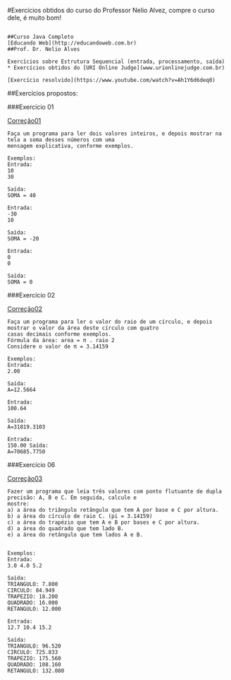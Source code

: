 #Exercícios obtidos do curso do Professor Nelio Alvez, compre o curso dele, é muito bom!
```

##Curso Java Completo
[Educando Web](http://educandoweb.com.br)
##Prof. Dr. Nelio Alves

Exercícios sobre Estrutura Sequencial (entrada, processamento, saída)
* Exercícios obtidos do [URI Online Judge](www.urionlinejudge.com.br)

[Exercício resolvido](https://www.youtube.com/watch?v=Ah1Y6d6deq0)
```
##Exercícios propostos:

###Exercício 01

[Correção01](https://github.com/acenelio/nivelamento-java/blob/master/src/uri1003.java)
```
Faça um programa para ler dois valores inteiros, e depois mostrar na tela a soma desses números com uma
mensagem explicativa, conforme exemplos.

Exemplos:
Entrada:
10
30 

Saída:
SOMA = 40

Entrada:
-30
10 

Saída:
SOMA = -20

Entrada:
0
0 

Saída:
SOMA = 0
```
###Exercício 02

[Correção02](https://github.com/acenelio/nivelamento-java/blob/master/src/uri1002.java)
```
Faça um programa para ler o valor do raio de um círculo, e depois mostrar o valor da área deste círculo com quatro
casas decimais conforme exemplos.
Fórmula da área: area = π . raio 2
Considere o valor de π = 3.14159

Exemplos:
Entrada:
2.00

Saída:
A=12.5664

Entrada:
100.64 

Saída:
A=31819.3103

Entrada:
150.00 Saída:
A=70685.7750
```
###Exercício 06

[Correção03](https://github.com/acenelio/nivelamento-java/blob/master/src/uri1012.java)
```
Fazer um programa que leia três valores com ponto flutuante de dupla precisão: A, B e C. Em seguida, calcule e
mostre:
a) a área do triângulo retângulo que tem A por base e C por altura.
b) a área do círculo de raio C. (pi = 3.14159)
c) a área do trapézio que tem A e B por bases e C por altura.
d) a área do quadrado que tem lado B.
e) a área do retângulo que tem lados A e B.


Exemplos:
Entrada:
3.0 4.0 5.2

Saída:
TRIANGULO: 7.800
CIRCULO: 84.949
TRAPEZIO: 18.200
QUADRADO: 16.000
RETANGULO: 12.000

Entrada:
12.7 10.4 15.2

Saída:
TRIANGULO: 96.520
CIRCULO: 725.833
TRAPEZIO: 175.560
QUADRADO: 108.160
RETANGULO: 132.080
```



